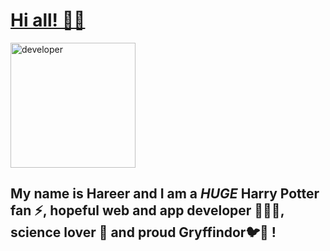 # <ins> Hi all! 👋🏻 </ins>

<img src= "https://user-images.githubusercontent.com/70807684/120706497-15448680-c4b1-11eb-9427-2ba21a41d452.png" alt= "developer" width= "200"/>

## My name is Hareer and I am a ***HUGE***  Harry Potter fan ⚡, hopeful web and app developer 👩🏻‍💻, science lover 🔬 and proud Gryffindor🐦🦁 !



